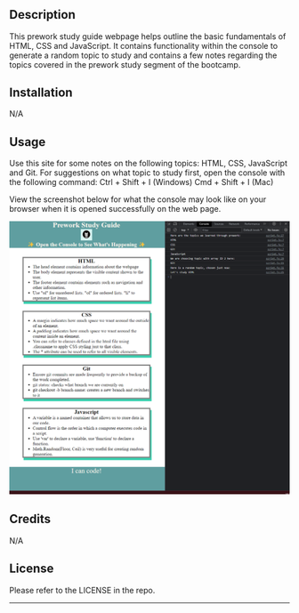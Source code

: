 # <Prework Study Guide Webpage>

## Description

This prework study guide webpage helps outline the basic fundamentals of HTML, CSS and JavaScript. It contains functionality within the console to generate a random topic to study and contains a few notes regarding the topics covered in the prework study segment of the bootcamp. 

## Installation

N/A

## Usage

Use this site for some notes on the following topics: HTML, CSS, JavaScript and Git.
For suggestions on what topic to study first, open the console with the following command:
Ctrl + Shift + I (Windows)
Cmd + Shift + I (Mac)

View the screenshot below for what the console may look like on your browser when it is opened successfully on the web page.

![alt text](assets/images/websiteShowcase.png)

## Credits

N/A

## License

Please refer to the LICENSE in the repo.

---